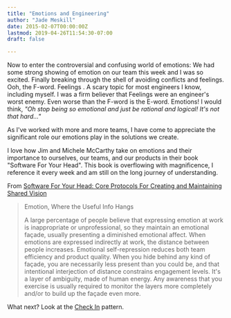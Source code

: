 ```yaml
---
title: "Emotions and Engineering"
author: "Jade Meskill"
date: 2015-02-07T00:00:00Z
lastmod: 2019-04-26T11:54:30-07:00
draft: false

---
```


Now to enter the controversial and confusing world of emotions: We had some strong showing of emotion on our team this week and I was so excited. Finally breaking through the shell of avoiding conflicts and feelings. Ooh, the F-word. 
Feelings
. A scary topic for most engineers I know, including myself. I was a firm believer that Feelings were an engineer&#39;s worst enemy. Even worse than the F-word is the E-word. 
Emotions!
 I would think, _&#34;Oh stop being so emotional and just be rational and logical! It&#39;s not that hard...&#34;_  

As I&#39;ve worked with more and more teams, I have come to appreciate the significant role our emotions play in the solutions we create.  

I love how Jim and Michele McCarthy take on emotions and their importance to ourselves, our teams, and our products in their book &#34;Software For Your Head&#34;. This book is overflowing with magnificence, I reference it every week and am still on the long journey of understanding.  

From [Software For Your Head: Core Protocols For Creating and Maintaining Shared Vision](https://www.goodreads.com/book/show/1648693.Software_for_Your_Head?from_search=true)  

 


> 
> Emotion, Where the Useful Info Hangs  
> 
> A large percentage of people believe that expressing emotion at work is inappropriate or unprofessional, so they maintain an emotional façade, usually presenting a diminished emotional affect. When emotions are expressed indirectly at work, the distance between people increases. Emotional self-repression reduces both team efficiency and product quality. When you hide behind any kind of façade, you are necessarily less present than you could be, and that intentional interjection of distance constrains engagement levels. It&#39;s a layer of ambiguity, made of human energy. Any awareness that you exercise is usually required to monitor the layers more completely and/or to build up the façade even more.
> 


  

What next? Look at the [Check In](http://liveingreatness.com/core-protocols/check-in/) pattern.
